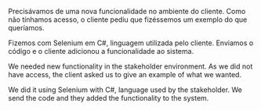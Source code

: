 Precisávamos de uma nova funcionalidade no ambiente do cliente. Como não tínhamos acesso, o cliente pediu que fizéssemos um exemplo do que queríamos. 

Fizemos com Selenium em C#, linguagem utilizada pelo cliente. Enviamos o código e o cliente adicionou a funcionalidade ao sistema.

We needed new functionality in the stakeholder environment. As we did not have access, the client asked us to give an example of what we wanted.

We did it using Selenium with C#, language used by the stakeholder. We send the code and they added the functionality to the system.

